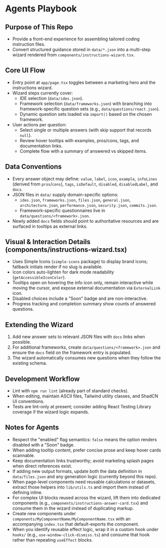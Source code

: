 # Agents Playbook

## Purpose of This Repo
- Provide a front-end experience for assembling tailored coding instruction files.
- Convert structured guidance stored in `data/*.json` into a multi-step wizard rendered from `components/instructions-wizard.tsx`.

## Core UI Flow
- Entry point at `app/page.tsx` toggles between a marketing hero and the instructions wizard.
- Wizard steps currently cover:
  - IDE selection (`data/ides.json`).
  - Framework selection (`data/frameworks.json`) with branching into framework-specific question sets (e.g., `data/questions/react.json`).
  - Dynamic question sets loaded via `import()` based on the chosen framework.
- User actions per question:
  - Select single or multiple answers (with skip support that records `null`).
  - Review hover tooltips with examples, pros/cons, tags, and documentation links.
  - Complete flow with a summary of answered vs skipped items.

## Data Conventions
- Every answer object may define: `value`, `label`, `icon`, `example`, `infoLines` (derived from `pros`/`cons`), `tags`, `isDefault`, `disabled`, `disabledLabel`, and `docs`.
- JSON files in `data/` supply domain-specific options:
  - `ides.json`, `frameworks.json`, `files.json`, `general.json`, `architecture.json`, `performance.json`, `security.json`, `commits.json`.
  - Framework-specific questionnaires live in `data/questions/<framework>.json`.
- Newly added `docs` fields should point to authoritative resources and are surfaced in tooltips as external links.

## Visual & Interaction Details (components/instructions-wizard.tsx)
- Uses Simple Icons (`simple-icons` package) to display brand icons; fallback initials render if no slug is available.
- Icon colors auto-lighten for dark mode readability (`getAccessibleIconColor`).
- Tooltips open on hovering the info icon only, remain interactive while moving the cursor, and expose external documentation via `ExternalLink` icon.
- Disabled choices include a "Soon" badge and are non-interactive.
- Progress tracking and completion summary show counts of answered questions.

## Extending the Wizard
1. Add new answer sets to relevant JSON files with `docs` links when possible.
2. For additional frameworks, create `data/questions/<framework>.json` and ensure the `docs` field on the framework entry is populated.
3. The wizard automatically consumes new questions when they follow the existing schema.

## Development Workflow
- Lint with `npm run lint` (already part of standard checks).
- When editing, maintain ASCII files, Tailwind utility classes, and ShadCN UI conventions.
- Tests are lint-only at present; consider adding React Testing Library coverage if the wizard logic expands.

## Notes for Agents
- Respect the "enabled" flag semantics: `false` means the option renders disabled with a "Soon" badge.
- When adding tooltip content, prefer concise prose and keep hover cards scannable.
- Keep documentation links trustworthy; avoid marketing splash pages when direct references exist.
- If adding new output formats, update both the data definition in `data/files.json` and any generation logic (currently beyond this repo).
- When page-level components need reusable calculations or datasets, extract those helpers into `lib/utils.ts` and import them instead of defining inline.
- For complex UI blocks reused across the wizard, lift them into dedicated components (e.g., `components/instructions-answer-card.tsx`) and consume them in the wizard instead of duplicating markup.
- Create new components under `components/MyComponentName/MyComponentName.tsx` with an accompanying `index.tsx` that default-exports the component.
- When you identify reusable effect logic, wrap it in a custom hook under `hooks/` (e.g., `use-window-click-dismiss.ts`) and consume that hook rather than repeating `useEffect` blocks.

